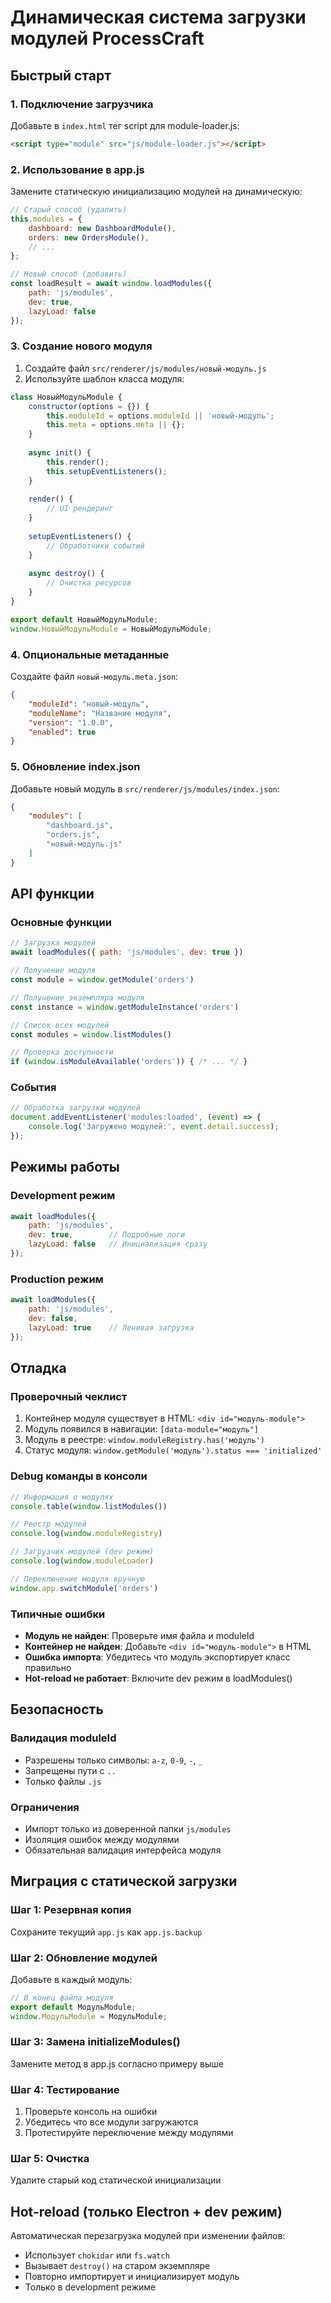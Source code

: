 # Динамическая система загрузки модулей ProcessCraft

## Быстрый старт

### 1. Подключение загрузчика
Добавьте в `index.html` тег script для module-loader.js:
```html
<script type="module" src="js/module-loader.js"></script>
```

### 2. Использование в app.js
Замените статическую инициализацию модулей на динамическую:
```javascript
// Старый способ (удалить)
this.modules = {
    dashboard: new DashboardModule(),
    orders: new OrdersModule(),
    // ...
};

// Новый способ (добавить)
const loadResult = await window.loadModules({
    path: 'js/modules',
    dev: true,
    lazyLoad: false
});
```

### 3. Создание нового модуля
1. Создайте файл `src/renderer/js/modules/новый-модуль.js`
2. Используйте шаблон класса модуля:
```javascript
class НовыйМодульModule {
    constructor(options = {}) {
        this.moduleId = options.moduleId || 'новый-модуль';
        this.meta = options.meta || {};
    }
    
    async init() {
        this.render();
        this.setupEventListeners();
    }
    
    render() {
        // UI рендеринг
    }
    
    setupEventListeners() {
        // Обработчики событий
    }
    
    async destroy() {
        // Очистка ресурсов
    }
}

export default НовыйМодульModule;
window.НовыйМодульModule = НовыйМодульModule;
```

### 4. Опциональные метаданные
Создайте файл `новый-модуль.meta.json`:
```json
{
    "moduleId": "новый-модуль",
    "moduleName": "Название модуля",
    "version": "1.0.0",
    "enabled": true
}
```

### 5. Обновление index.json
Добавьте новый модуль в `src/renderer/js/modules/index.json`:
```json
{
    "modules": [
        "dashboard.js",
        "orders.js",
        "новый-модуль.js"
    ]
}
```

## API функции

### Основные функции
```javascript
// Загрузка модулей
await loadModules({ path: 'js/modules', dev: true })

// Получение модуля
const module = window.getModule('orders')

// Получение экземпляра модуля
const instance = window.getModuleInstance('orders')

// Список всех модулей
const modules = window.listModules()

// Проверка доступности
if (window.isModuleAvailable('orders')) { /* ... */ }
```

### События
```javascript
// Обработка загрузки модулей
document.addEventListener('modules:loaded', (event) => {
    console.log('Загружено модулей:', event.detail.success);
});
```

## Режимы работы

### Development режим
```javascript
await loadModules({
    path: 'js/modules',
    dev: true,        // Подробные логи
    lazyLoad: false   // Инициализация сразу
});
```

### Production режим
```javascript
await loadModules({
    path: 'js/modules',
    dev: false,
    lazyLoad: true    // Ленивая загрузка
});
```

## Отладка

### Проверочный чеклист
1. Контейнер модуля существует в HTML: `<div id="модуль-module">`
2. Модуль появился в навигации: `[data-module="модуль"]`
3. Модуль в реестре: `window.moduleRegistry.has('модуль')`
4. Статус модуля: `window.getModule('модуль').status === 'initialized'`

### Debug команды в консоли
```javascript
// Информация о модулях
console.table(window.listModules())

// Реестр модулей
console.log(window.moduleRegistry)

// Загрузчик модулей (dev режим)
console.log(window.moduleLoader)

// Переключение модуля вручную
window.app.switchModule('orders')
```

### Типичные ошибки
- **Модуль не найден**: Проверьте имя файла и moduleId
- **Контейнер не найден**: Добавьте `<div id="модуль-module">` в HTML
- **Ошибка импорта**: Убедитесь что модуль экспортирует класс правильно
- **Hot-reload не работает**: Включите dev режим в loadModules()

## Безопасность

### Валидация moduleId
- Разрешены только символы: `a-z`, `0-9`, `-`, `_`
- Запрещены пути с `..`
- Только файлы `.js`

### Ограничения
- Импорт только из доверенной папки `js/modules`
- Изоляция ошибок между модулями
- Обязательная валидация интерфейса модуля

## Миграция с статической загрузки

### Шаг 1: Резервная копия
Сохраните текущий `app.js` как `app.js.backup`

### Шаг 2: Обновление модулей
Добавьте в каждый модуль:
```javascript
// В конец файла модуля
export default МодульModule;
window.МодульModule = МодульModule;
```

### Шаг 3: Замена initializeModules()
Замените метод в app.js согласно примеру выше

### Шаг 4: Тестирование
1. Проверьте консоль на ошибки
2. Убедитесь что все модули загружаются
3. Протестируйте переключение между модулями

### Шаг 5: Очистка
Удалите старый код статической инициализации

## Hot-reload (только Electron + dev режим)

Автоматическая перезагрузка модулей при изменении файлов:
- Использует `chokidar` или `fs.watch`
- Вызывает `destroy()` на старом экземпляре
- Повторно импортирует и инициализирует модуль
- Только в development режиме